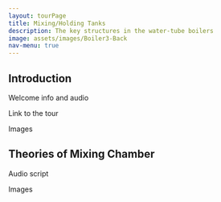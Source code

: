 ```yaml
---
layout: tourPage
title: Mixing/Holding Tanks
description: The key structures in the water-tube boilers
image: assets/images/Boiler3-Back
nav-menu: true
---
```

## Introduction

Welcome info and audio

Link to the tour

Images

## Theories of Mixing Chamber

Audio script

Images
